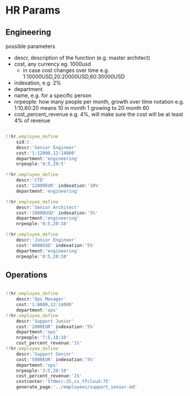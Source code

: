 # HR Params

## Engineering

possible parameters

- descr, description of the function (e.g. master architect)
- cost, any currency eg. 1000usd
  - in case cost changes over time e.g. 1:10000USD,20:20000USD,60:30000USD
- indexation, e.g. 2%
- department
- name, e.g. for a specific person
- nrpeople: how many people per month, growth over time notation e.g. 1:10,60:20  means 10 in month 1 growing to 20 month 60
- cost_percent_revenue e.g. 4%, will make sure the cost will be at least 4% of revenue

```js

!!hr.employee_define 
    sid:2
    descr:'Senior Engineer' 
    cost:'1:12000,12:14000'
    department:'engineering'
    nrpeople:'0:5,20:5'

!!hr.employee_define 
    descr:'CTO'  
    cost:'12000EUR' indexation:'10%' 
    department:'engineering'

!!hr.employee_define 
    descr:'Senior Architect'  
    cost:'10000USD' indexation:'5%' 
    department:'engineering'
    nrpeople:'0:5,20:10'

!!hr.employee_define 
    descr:'Junior Engineer' 
    cost:'4000USD' indexation:'5%' 
    department:'engineering'
    nrpeople:'0:5,20:10'

```


## Operations

```js

!!hr.employee_define 
    descr:'Ops Manager' 
    cost:'1:8000,12:14000'
    department:'ops'
!!hr.employee_define 
    descr:'Support Junior'  
    cost:'2000EUR' indexation:'5%' 
    department:'ops'
    nrpeople:'7:5,18:10'
    cost_percent_revenue:'1%'
!!hr.employee_define 
    descr:'Support Senior'  
    cost:'5000EUR' indexation:'5%' 
    department:'ops'
    nrpeople:'3:5,20:10'
    cost_percent_revenue:'1%'
    costcenter:'tfdmcc:25,cs_tfcloud:75'
    generate_page:'../employees/support_senior.md'
```